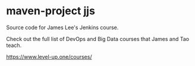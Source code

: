 # maven-project jjs
Source code for James Lee's Jenkins course.

Check out the full list of DevOps and Big Data courses that James and Tao teach.

https://www.level-up.one/courses/
